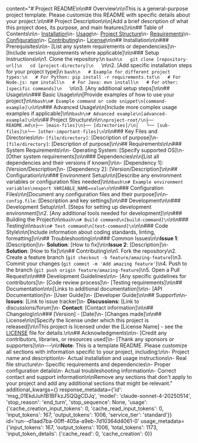 content="# Project README\n\n## Overview\n\nThis is a general-purpose project template. Please customize this README with specific details about your project.\n\n## Project Description\n\n[Add a brief description of what this project does, its purpose, and main features]\n\n## Table of Contents\n\n- [Installation](#installation)\n- [Usage](#usage)\n- [Project Structure](#project-structure)\n- [Requirements](#requirements)\n- [Configuration](#configuration)\n- [Contributing](#contributing)\n- [License](#license)\n\n## Installation\n\n### Prerequisites\n\n- [List any system requirements or dependencies]\n- [Include version requirements where applicable]\n\n### Setup Instructions\n\n1. Clone the repository:\n   ```bash\n   git clone [repository-url]\n   cd [project-directory]\n   ```\n\n2. [Add specific installation steps for your project type]\n   ```bash\n   # Example for different project types:\n   # For Python: pip install -r requirements.txt\n   # For Node.js: npm install\n   # For Java: mvn install\n   # For other: [specific commands]\n   ```\n\n3. [Any additional setup steps]\n\n## Usage\n\n### Basic Usage\n\n[Provide examples of how to use your project]\n\n```bash\n# Example command or code snippet\n[command-example]\n```\n\n### Advanced Usage\n\n[Include more complex usage examples if applicable]\n\n```bash\n# Advanced example\n[advanced-example]\n```\n\n## Project Structure\n\n```\nproject-root/\n├── README.md\n├── [main-files]\n├── [directories]/\n│   └── [sub-files]\n└── [other-important-files]\n```\n\n### Key Files and Directories\n\n- `[file/directory]`: [Description of purpose]\n- `[file/directory]`: [Description of purpose]\n\n## Requirements\n\n### System Requirements\n\n- Operating System: [Specify supported OS]\n- [Other system requirements]\n\n### Dependencies\n\n[List all dependencies and their versions if known]\n\n- [Dependency 1]: [Version/Description]\n- [Dependency 2]: [Version/Description]\n\n## Configuration\n\n### Environment Setup\n\n[Describe any environment variables or configuration files needed]\n\n```bash\n# Example environment variables\nexport VARIABLE_NAME=value\n```\n\n### Configuration Files\n\n[Document any configuration files and their purpose]\n\n- `config.file`: [Description and key settings]\n\n## Development\n\n### Development Setup\n\n1. [Steps for setting up development environment]\n2. [Any additional tools needed for development]\n\n### Building the Project\n\n```bash\n# Build command\n[build-command]\n```\n\n### Testing\n\n```bash\n# Test command\n[test-command]\n```\n\n### Code Style\n\n[Include information about coding standards, linting, formatting]\n\n## Troubleshooting\n\n### Common Issues\n\n**Issue 1**: [Description]\n- **Solution**: [How to fix]\n\n**Issue 2**: [Description]\n- **Solution**: [How to fix]\n\n## Contributing\n\n1. Fork the repository\n2. Create a feature branch (`git checkout -b feature/amazing-feature`)\n3. Commit your changes (`git commit -m 'Add amazing feature'`)\n4. Push to the branch (`git push origin feature/amazing-feature`)\n5. Open a Pull Request\n\n### Development Guidelines\n\n- [Any specific guidelines for contributors]\n- [Code review process]\n- [Testing requirements]\n\n## Documentation\n\n[Links to additional documentation]\n\n- [API Documentation]\n- [User Guide]\n- [Developer Guide]\n\n## Support\n\n- **Issues**: [Link to issue tracker]\n- **Discussions**: [Link to discussions/forum]\n- **Contact**: [Contact information]\n\n## Changelog\n\n### [Version] - [Date]\n- [Changes made]\n\n## License\n\n[Specify the license under which this project is released]\n\nThis project is licensed under the [License Name] - see the [LICENSE](LICENSE) file for details.\n\n## Acknowledgments\n\n- [Credit any contributors, libraries, or resources used]\n- [Thank any sponsors or supporters]\n\n---\n\n**Note**: This is a template README. Please customize all sections with information specific to your project, including:\n\n- Project name and description\n- Actual installation and usage instructions\n- Real file structure\n- Specific requirements and dependencies\n- Proper configuration details\n- Actual troubleshooting information\n- Correct contact and support information\n\nRemove any sections that don't apply to your project and add any additional sections that might be relevant." additional_kwargs={} response_metadata={'id': 'msg_01EkdJuh1B1BFkzJSQQgCDJq', 'model': 'claude-sonnet-4-20250514', 'stop_reason': 'end_turn', 'stop_sequence': None, 'usage': {'cache_creation_input_tokens': 0, 'cache_read_input_tokens': 0, 'input_tokens': 167, 'output_tokens': 1006, 'service_tier': 'standard'}} id='run--d1aad7ba-00ff-405a-a9eb-7d10364d4061-0' usage_metadata={'input_tokens': 167, 'output_tokens': 1006, 'total_tokens': 1173, 'input_token_details': {'cache_read': 0, 'cache_creation': 0}}
